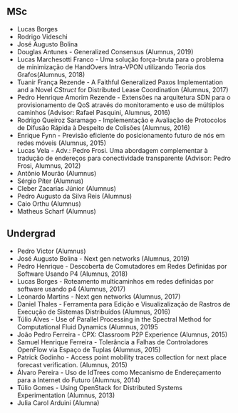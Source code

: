 ## MSc 

* Lucas Borges
* Rodrigo Videschi
* José Augusto Bolina
* Douglas Antunes - Generalized Consensus (Alumnus, 2019)
* Lucas Marchesotti Franco - Uma solução força-bruta para o problema de minimização de HandOvers Intra-VPON utilizando Teoria dos Grafos(Alumnus, 2018)
* Tuanir França Rezende - A Faithful Generalized Paxos Implementation and a Novel *CStruct* for Distributed Lease Coordination (Alumnus, 2017)
* Pedro Henrique Amorim Rezende - Extensões na arquitetura SDN para o provisionamento de QoS através do monitoramento e uso de múltiplos caminhos (Advisor: Rafael Pasquini, Alumnus, 2016)
* Rodrigo Queiroz Saramago - Implementação e Avaliação de Protocolos de Difusão Rápida à Despeito de Colisões (Alumnus, 2016)
* Enrique Fynn - Previsão eficiente do posicionamento futuro de nós em redes móveis (Alumnus, 2015)
* Lucas Vela - Adv.: Pedro Frosi. Uma abordagem complementar à tradução de endereços para conectividade transparente (Advisor: Pedro Frosi, Alumnus, 2012)
* Antônio Mourão (Alumnus)
* Sérgio Píter (Alumnus)
* Cleber Zacarias Júnior (Alumnus)
* Pedro Augusto da Silva Reis (Alumnus)
* Caio Orthu (Alumnus)
* Matheus Scharf (Alumnus)

## Undergrad 

* Pedro Victor (Alumnus)
* José Augusto Bolina - Next gen networks (Alumnus, 2019)
* Pedro Henrique - Descoberta de Comutadores em Redes Definidas por Software Usando P4 (Alumnus, 2018)
* Lucas Borges - Roteamento multicaminhos em redes definidas por software usando p4 (Alumnus, 2017)
* Leonardo Martins - Next gen networks (Alumnus, 2017)
* Daniel Thales - Ferramenta para Edição e Visualizalização de Rastros de Execução de Sistemas Distribuídos (Alumnus, 2016)
* Túlio Alves - Use of Parallel Processing in the Spectral Method for Computational Fluid Dynamics (Alumnus, 20195
* João Pedro Ferreira - CPX: Classroom P2P Experience (Alumnus, 2015)
* Samuel Henrique Ferreira - Tolerância a Falhas de Controladores OpenFlow via Espaço de Tuplas (Alumnus, 2015)
* Patrick Godinho - Access point mobility traces collection for next place forecast verification. (Alumnus, 2015)
* Álvaro Pereira - Uso de IdTrees como Mecanismo de Endereçamento para a Internet do Futuro (Alumnus, 2014)
* Túlio Gomes - Using OpenStack for Distributed Systems Experimentation (Alumnus, 2013)
* Julia Carol Arduini (Alumna)
